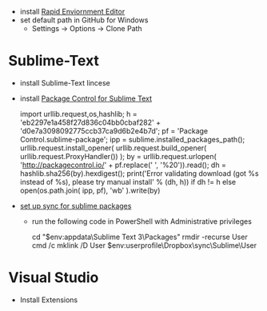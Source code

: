 - install [Rapid Enviornment Editor](http://www.rapidee.com/en/download)
- set default path in GitHub for Windows
  - Settings -> Options -> Clone Path

# Sublime-Text

- install Sublime-Text lincese
- install [Package Control for Sublime Text](https://packagecontrol.io/installation)

	import urllib.request,os,hashlib; h = 'eb2297e1a458f27d836c04bb0cbaf282' + 'd0e7a3098092775ccb37ca9d6b2e4b7d'; pf = 'Package Control.sublime-package'; ipp = sublime.installed_packages_path(); urllib.request.install_opener( urllib.request.build_opener( urllib.request.ProxyHandler()) ); by = urllib.request.urlopen( 'http://packagecontrol.io/' + pf.replace(' ', '%20')).read(); dh = hashlib.sha256(by).hexdigest(); print('Error validating download (got %s instead of %s), please try manual install' % (dh, h)) if dh != h else open(os.path.join( ipp, pf), 'wb' ).write(by)

- [set up sync for sublime packages](https://packagecontrol.io/docs/syncing#dropbox-windows)
  - run the following code in PowerShell with Administrative privileges

    cd "$env:appdata\Sublime Text 3\Packages\"
    rmdir -recurse User
    cmd /c mklink /D User $env:userprofile\Dropbox\sync\Sublime\User

# Visual Studio

- Install Extensions